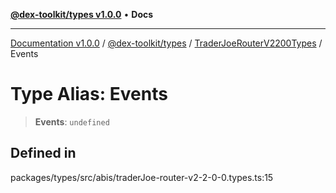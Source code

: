 [**@dex-toolkit/types v1.0.0**](../../../README.md) • **Docs**

***

[Documentation v1.0.0](../../../../../packages.md) / [@dex-toolkit/types](../../../README.md) / [TraderJoeRouterV2200Types](../README.md) / Events

# Type Alias: Events

> **Events**: `undefined`

## Defined in

packages/types/src/abis/traderJoe-router-v2-2-0-0.types.ts:15
